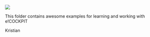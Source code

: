 ![](https://i.giphy.com/media/7p3Hd8nmZvlbG/giphy.webp)


This folder contains awesome examples for learning and working with e!COCKPIT

Kristian

